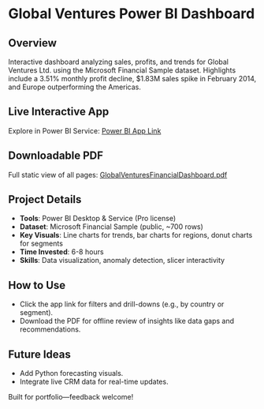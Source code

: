 # Global Ventures Power BI Dashboard

## Overview
Interactive dashboard analyzing sales, profits, and trends for Global Ventures Ltd. using the Microsoft Financial Sample dataset. Highlights include a 3.51% monthly profit decline, $1.83M sales spike in February 2014, and Europe outperforming the Americas.

## Live Interactive App
Explore in Power BI Service: [Power BI App Link](paste-your-app-link-here)

## Downloadable PDF
Full static view of all pages: [GlobalVenturesFinancialDashboard.pdf](GlobalVenturesFinancialDashboard.pdf)

## Project Details
- **Tools**: Power BI Desktop & Service (Pro license)
- **Dataset**: Microsoft Financial Sample (public, ~700 rows)
- **Key Visuals**: Line charts for trends, bar charts for regions, donut charts for segments
- **Time Invested**: 6-8 hours
- **Skills**: Data visualization, anomaly detection, slicer interactivity

## How to Use
- Click the app link for filters and drill-downs (e.g., by country or segment).
- Download the PDF for offline review of insights like data gaps and recommendations.

## Future Ideas
- Add Python forecasting visuals.
- Integrate live CRM data for real-time updates.

Built for portfolio—feedback welcome!
